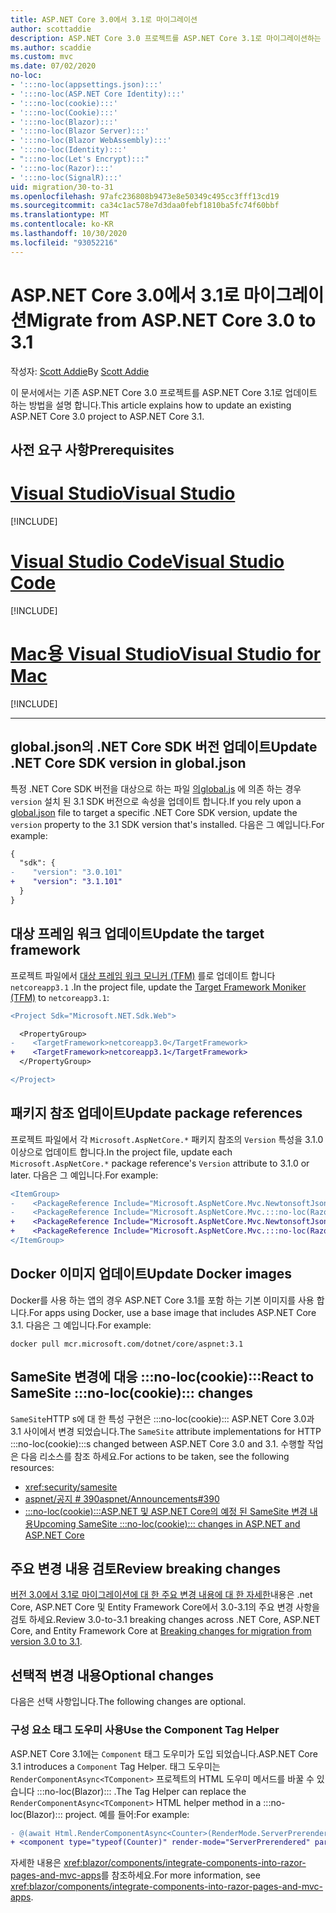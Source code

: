 ```yaml
---
title: ASP.NET Core 3.0에서 3.1로 마이그레이션
author: scottaddie
description: ASP.NET Core 3.0 프로젝트를 ASP.NET Core 3.1로 마이그레이션하는 방법에 대해 알아봅니다.
ms.author: scaddie
ms.custom: mvc
ms.date: 07/02/2020
no-loc:
- ':::no-loc(appsettings.json):::'
- ':::no-loc(ASP.NET Core Identity):::'
- ':::no-loc(cookie):::'
- ':::no-loc(Cookie):::'
- ':::no-loc(Blazor):::'
- ':::no-loc(Blazor Server):::'
- ':::no-loc(Blazor WebAssembly):::'
- ':::no-loc(Identity):::'
- ":::no-loc(Let's Encrypt):::"
- ':::no-loc(Razor):::'
- ':::no-loc(SignalR):::'
uid: migration/30-to-31
ms.openlocfilehash: 97afc236808b9473e8e50349c495cc3fff13cd19
ms.sourcegitcommit: ca34c1ac578e7d3daa0febf1810ba5fc74f60bbf
ms.translationtype: MT
ms.contentlocale: ko-KR
ms.lasthandoff: 10/30/2020
ms.locfileid: "93052216"
---
```

# <a name="migrate-from-aspnet-core-30-to-31"></a><span data-ttu-id="9877a-103">ASP.NET Core 3.0에서 3.1로 마이그레이션</span><span class="sxs-lookup"><span data-stu-id="9877a-103">Migrate from ASP.NET Core 3.0 to 3.1</span></span>

<span data-ttu-id="9877a-104">작성자: [Scott Addie](https://github.com/scottaddie)</span><span class="sxs-lookup"><span data-stu-id="9877a-104">By [Scott Addie](https://github.com/scottaddie)</span></span>

<span data-ttu-id="9877a-105">이 문서에서는 기존 ASP.NET Core 3.0 프로젝트를 ASP.NET Core 3.1로 업데이트 하는 방법을 설명 합니다.</span><span class="sxs-lookup"><span data-stu-id="9877a-105">This article explains how to update an existing ASP.NET Core 3.0 project to ASP.NET Core 3.1.</span></span>

## <a name="prerequisites"></a><span data-ttu-id="9877a-106">사전 요구 사항</span><span class="sxs-lookup"><span data-stu-id="9877a-106">Prerequisites</span></span>

# <a name="visual-studio"></a>[<span data-ttu-id="9877a-107">Visual Studio</span><span class="sxs-lookup"><span data-stu-id="9877a-107">Visual Studio</span></span>](#tab/visual-studio)

[!INCLUDE[](~/includes/net-core-prereqs-vs-3.1.md)]

# <a name="visual-studio-code"></a>[<span data-ttu-id="9877a-108">Visual Studio Code</span><span class="sxs-lookup"><span data-stu-id="9877a-108">Visual Studio Code</span></span>](#tab/visual-studio-code)

[!INCLUDE[](~/includes/net-core-prereqs-vsc-3.1.md)]

# <a name="visual-studio-for-mac"></a>[<span data-ttu-id="9877a-109">Mac용 Visual Studio</span><span class="sxs-lookup"><span data-stu-id="9877a-109">Visual Studio for Mac</span></span>](#tab/visual-studio-mac)

[!INCLUDE[](~/includes/net-core-prereqs-mac-3.1.md)]

---

## <a name="update-net-core-sdk-version-in-globaljson"></a><span data-ttu-id="9877a-110">global.json의 .NET Core SDK 버전 업데이트</span><span class="sxs-lookup"><span data-stu-id="9877a-110">Update .NET Core SDK version in global.json</span></span>

<span data-ttu-id="9877a-111">특정 .NET Core SDK 버전을 대상으로 하는 파일 [ 의global.js](/dotnet/core/tools/global-json) 에 의존 하는 경우 `version` 설치 된 3.1 SDK 버전으로 속성을 업데이트 합니다.</span><span class="sxs-lookup"><span data-stu-id="9877a-111">If you rely upon a [global.json](/dotnet/core/tools/global-json) file to target a specific .NET Core SDK version, update the `version` property to the 3.1 SDK version that's installed.</span></span> <span data-ttu-id="9877a-112">다음은 그 예입니다.</span><span class="sxs-lookup"><span data-stu-id="9877a-112">For example:</span></span>

```diff
{
  "sdk": {
-    "version": "3.0.101"
+    "version": "3.1.101"
  }
}
```

## <a name="update-the-target-framework"></a><span data-ttu-id="9877a-113">대상 프레임 워크 업데이트</span><span class="sxs-lookup"><span data-stu-id="9877a-113">Update the target framework</span></span>

<span data-ttu-id="9877a-114">프로젝트 파일에서 [대상 프레임 워크 모니커 (TFM)](/dotnet/standard/frameworks) 를로 업데이트 합니다 `netcoreapp3.1` .</span><span class="sxs-lookup"><span data-stu-id="9877a-114">In the project file, update the [Target Framework Moniker (TFM)](/dotnet/standard/frameworks) to `netcoreapp3.1`:</span></span>

```diff
<Project Sdk="Microsoft.NET.Sdk.Web">

  <PropertyGroup>
-    <TargetFramework>netcoreapp3.0</TargetFramework>
+    <TargetFramework>netcoreapp3.1</TargetFramework>
  </PropertyGroup>

</Project>
```

## <a name="update-package-references"></a><span data-ttu-id="9877a-115">패키지 참조 업데이트</span><span class="sxs-lookup"><span data-stu-id="9877a-115">Update package references</span></span>

<span data-ttu-id="9877a-116">프로젝트 파일에서 각 `Microsoft.AspNetCore.*` 패키지 참조의 `Version` 특성을 3.1.0 이상으로 업데이트 합니다.</span><span class="sxs-lookup"><span data-stu-id="9877a-116">In the project file, update each `Microsoft.AspNetCore.*` package reference's `Version` attribute to 3.1.0 or later.</span></span> <span data-ttu-id="9877a-117">다음은 그 예입니다.</span><span class="sxs-lookup"><span data-stu-id="9877a-117">For example:</span></span>

```diff
<ItemGroup>
-    <PackageReference Include="Microsoft.AspNetCore.Mvc.NewtonsoftJson" Version="3.0.0" />
-    <PackageReference Include="Microsoft.AspNetCore.Mvc.:::no-loc(Razor):::.RuntimeCompilation" Version="3.0.0" Condition="'$(Configuration)' == 'Debug'" />
+    <PackageReference Include="Microsoft.AspNetCore.Mvc.NewtonsoftJson" Version="3.1.1" />
+    <PackageReference Include="Microsoft.AspNetCore.Mvc.:::no-loc(Razor):::.RuntimeCompilation" Version="3.1.1" Condition="'$(Configuration)' == 'Debug'" />
</ItemGroup>
```

## <a name="update-docker-images"></a><span data-ttu-id="9877a-118">Docker 이미지 업데이트</span><span class="sxs-lookup"><span data-stu-id="9877a-118">Update Docker images</span></span>

<span data-ttu-id="9877a-119">Docker를 사용 하는 앱의 경우 ASP.NET Core 3.1를 포함 하는 기본 이미지를 사용 합니다.</span><span class="sxs-lookup"><span data-stu-id="9877a-119">For apps using Docker, use a base image that includes ASP.NET Core 3.1.</span></span> <span data-ttu-id="9877a-120">다음은 그 예입니다.</span><span class="sxs-lookup"><span data-stu-id="9877a-120">For example:</span></span>

```console
docker pull mcr.microsoft.com/dotnet/core/aspnet:3.1
```

## <a name="react-to-samesite-no-loccookie-changes"></a><span data-ttu-id="9877a-121">SameSite 변경에 대응 :::no-loc(cookie):::</span><span class="sxs-lookup"><span data-stu-id="9877a-121">React to SameSite :::no-loc(cookie)::: changes</span></span>

<span data-ttu-id="9877a-122">`SameSite`HTTP s에 대 한 특성 구현은 :::no-loc(cookie)::: ASP.NET Core 3.0과 3.1 사이에서 변경 되었습니다.</span><span class="sxs-lookup"><span data-stu-id="9877a-122">The `SameSite` attribute implementations for HTTP :::no-loc(cookie):::s changed between ASP.NET Core 3.0 and 3.1.</span></span> <span data-ttu-id="9877a-123">수행할 작업은 다음 리소스를 참조 하세요.</span><span class="sxs-lookup"><span data-stu-id="9877a-123">For actions to be taken, see the following resources:</span></span>

* <xref:security/samesite>
* [<span data-ttu-id="9877a-124">aspnet/공지 # 390</span><span class="sxs-lookup"><span data-stu-id="9877a-124">aspnet/Announcements#390</span></span>](https://github.com/aspnet/Announcements/issues/390)
* <span data-ttu-id="9877a-125">[:::no-loc(cookie):::ASP.NET 및 ASP.NET Core의 예정 된 SameSite 변경 내용](https://devblogs.microsoft.com/aspnet/upcoming-samesite-:::no-loc(cookie):::-changes-in-asp-net-and-asp-net-core/)</span><span class="sxs-lookup"><span data-stu-id="9877a-125">[Upcoming SameSite :::no-loc(cookie)::: changes in ASP.NET and ASP.NET Core](https://devblogs.microsoft.com/aspnet/upcoming-samesite-:::no-loc(cookie):::-changes-in-asp-net-and-asp-net-core/)</span></span>

## <a name="review-breaking-changes"></a><span data-ttu-id="9877a-126">주요 변경 내용 검토</span><span class="sxs-lookup"><span data-stu-id="9877a-126">Review breaking changes</span></span>

<span data-ttu-id="9877a-127">[버전 3.0에서 3.1로 마이그레이션에 대 한 주요 변경 내용에 대 한 자세한](/dotnet/core/compatibility/3.0-3.1)내용은 .net Core, ASP.NET Core 및 Entity Framework Core에서 3.0-3.1의 주요 변경 사항을 검토 하세요.</span><span class="sxs-lookup"><span data-stu-id="9877a-127">Review 3.0-to-3.1 breaking changes across .NET Core, ASP.NET Core, and Entity Framework Core at [Breaking changes for migration from version 3.0 to 3.1](/dotnet/core/compatibility/3.0-3.1).</span></span>

## <a name="optional-changes"></a><span data-ttu-id="9877a-128">선택적 변경 내용</span><span class="sxs-lookup"><span data-stu-id="9877a-128">Optional changes</span></span>

<span data-ttu-id="9877a-129">다음은 선택 사항입니다.</span><span class="sxs-lookup"><span data-stu-id="9877a-129">The following changes are optional.</span></span>

### <a name="use-the-component-tag-helper"></a><span data-ttu-id="9877a-130">구성 요소 태그 도우미 사용</span><span class="sxs-lookup"><span data-stu-id="9877a-130">Use the Component Tag Helper</span></span>

<span data-ttu-id="9877a-131">ASP.NET Core 3.1에는 `Component` 태그 도우미가 도입 되었습니다.</span><span class="sxs-lookup"><span data-stu-id="9877a-131">ASP.NET Core 3.1 introduces a `Component` Tag Helper.</span></span> <span data-ttu-id="9877a-132">태그 도우미는 `RenderComponentAsync<TComponent>` 프로젝트의 HTML 도우미 메서드를 바꿀 수 있습니다 :::no-loc(Blazor)::: .</span><span class="sxs-lookup"><span data-stu-id="9877a-132">The Tag Helper can replace the `RenderComponentAsync<TComponent>` HTML helper method in a :::no-loc(Blazor)::: project.</span></span> <span data-ttu-id="9877a-133">예를 들어:</span><span class="sxs-lookup"><span data-stu-id="9877a-133">For example:</span></span>

```diff
- @(await Html.RenderComponentAsync<Counter>(RenderMode.ServerPrerendered, new { IncrementAmount = 10 }))
+ <component type="typeof(Counter)" render-mode="ServerPrerendered" param-IncrementAmount="10" />
```

<span data-ttu-id="9877a-134">자세한 내용은 <xref:blazor/components/integrate-components-into-razor-pages-and-mvc-apps>를 참조하세요.</span><span class="sxs-lookup"><span data-stu-id="9877a-134">For more information, see <xref:blazor/components/integrate-components-into-razor-pages-and-mvc-apps>.</span></span>

